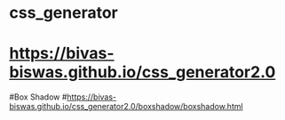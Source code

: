 # css_generator
# https://bivas-biswas.github.io/css_generator2.0
#Box Shadow
#https://bivas-biswas.github.io/css_generator2.0/boxshadow/boxshadow.html
